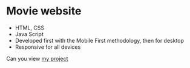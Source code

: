 # Movie website
- HTML, CSS
- Java Script
- Developed first with the Mobile First methodology, then for desktop
- Responsive for all devices

Can you view [my project](https://panchenkonaz.github.io/website__movie/)

